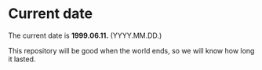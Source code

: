 # Current date

The current date is **1999.06.11.** (YYYY.MM.DD.)

This repository will be good when the world ends, so we will know how long it lasted.